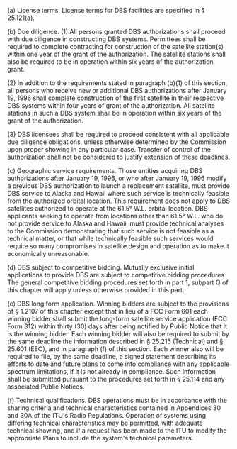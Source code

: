 (a) License terms. License terms for DBS facilities are specified in § 25.121(a).

(b) Due diligence. (1) All persons granted DBS authorizations shall proceed with due diligence in constructing DBS systems. Permittees shall be required to complete contracting for construction of the satellite station(s) within one year of the grant of the authorization. The satellite stations shall also be required to be in operation within six years of the authorization grant.

(2) In addition to the requirements stated in paragraph (b)(1) of this section, all persons who receive new or additional DBS authorizations after January 19, 1996 shall complete construction of the first satellite in their respective DBS systems within four years of grant of the authorization. All satellite stations in such a DBS system shall be in operation within six years of the grant of the authorization.

(3) DBS licensees shall be required to proceed consistent with all applicable due diligence obligations, unless otherwise determined by the Commission upon proper showing in any particular case. Transfer of control of the authorization shall not be considered to justify extension of these deadlines.

(c) Geographic service requirements. Those entities acquiring DBS authorizations after January 19, 1996, or who after January 19, 1996 modify a previous DBS authorization to launch a replacement satellite, must provide DBS service to Alaska and Hawaii where such service is technically feasible from the authorized orbital location. This requirement does not apply to DBS satellites authorized to operate at the 61.5° W.L. orbital location. DBS applicants seeking to operate from locations other than 61.5° W.L. who do not provide service to Alaska and Hawaii, must provide technical analyses to the Commission demonstrating that such service is not feasible as a technical matter, or that while technically feasible such services would require so many compromises in satellite design and operation as to make it economically unreasonable.

(d) DBS subject to competitive bidding. Mutually exclusive initial applications to provide DBS are subject to competitive bidding procedures. The general competitive bidding procedures set forth in part 1, subpart Q of this chapter will apply unless otherwise provided in this part.

(e) DBS long form application. Winning bidders are subject to the provisions of § 1.2107 of this chapter except that in lieu of a FCC Form 601 each winning bidder shall submit the long-form satellite service application (FCC Form 312) within thirty (30) days after being notified by Public Notice that it is the winning bidder. Each winning bidder will also be required to submit by the same deadline the information described in § 25.215 (Technical) and § 25.601 (EEO), and in paragraph (f) of this section. Each winner also will be required to file, by the same deadline, a signed statement describing its efforts to date and future plans to come into compliance with any applicable spectrum limitations, if it is not already in compliance. Such information shall be submitted pursuant to the procedures set forth in § 25.114 and any associated Public Notices.

(f) Technical qualifications. DBS operations must be in accordance with the sharing criteria and technical characteristics contained in Appendices 30 and 30A of the ITU's Radio Regulations. Operation of systems using differing technical characteristics may be permitted, with adequate technical showing, and if a request has been made to the ITU to modify the appropriate Plans to include the system's technical parameters.

